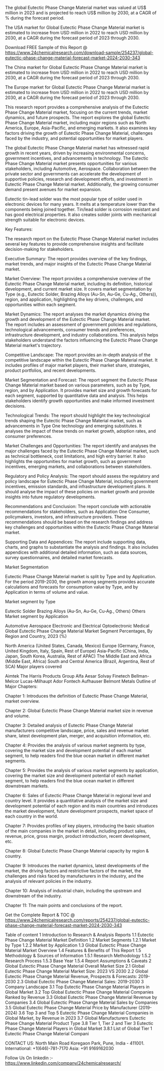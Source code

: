 The global Eutectic Phase Change Material market was valued at US$ million in 2023 and is projected to reach US$ million by 2030, at a CAGR of % during the forecast period.

The USA market for Global  Eutectic Phase Change Material market is estimated to increase from USD million in 2022 to reach USD million by 2030, at a CAGR during the forecast period of 2023 through 2030.

Download FREE Sample of this Report @ https://www.24chemicalresearch.com/download-sample/254237/global-eutectic-phase-change-material-forecast-market-2024-2030-343

The China market for Global  Eutectic Phase Change Material market is estimated to increase from USD million in 2022 to reach USD million by 2030, at a CAGR during the forecast period of 2023 through 2030.

The Europe market for Global  Eutectic Phase Change Material market is estimated to increase from USD million in 2022 to reach USD million by 2030, at a CAGR during the forecast period of 2023 through 2030.

This research report provides a comprehensive analysis of the Eutectic Phase Change Material market, focusing on the current trends, market dynamics, and future prospects. The report explores the global Eutectic Phase Change Material market, including major regions such as North America, Europe, Asia-Pacific, and emerging markets. It also examines key factors driving the growth of Eutectic Phase Change Material, challenges faced by the industry, and potential opportunities for market players.

The global Eutectic Phase Change Material market has witnessed rapid growth in recent years, driven by increasing environmental concerns, government incentives, and advancements in technology. The Eutectic Phase Change Material market presents opportunities for various stakeholders, including Automotive, Aerospace. Collaboration between the private sector and governments can accelerate the development of supportive policies, research and development efforts, and investment in Eutectic Phase Change Material market. Additionally, the growing consumer demand present avenues for market expansion.

Eutectic tin-lead solder was the most popular type of solder used in electronic devices for many years. It melts at a temperature lower than the components being joined together. Tin/lead solder is corrosion resistant and has good electrical properties. It also creates solder joints with mechanical strength suitable for electronic devices.

Key Features:

The research report on the Eutectic Phase Change Material market includes several key features to provide comprehensive insights and facilitate decision-making for stakeholders.

Executive Summary: The report provides overview of the key findings, market trends, and major insights of the Eutectic Phase Change Material market.

Market Overview: The report provides a comprehensive overview of the Eutectic Phase Change Material market, including its definition, historical development, and current market size. It covers market segmentation by Type (e.g., Eutectic Solder, Brazing Alloys (Au-Sn, Au-Ge, Cu-Ag., Others)), region, and application, highlighting the key drivers, challenges, and opportunities within each segment.

Market Dynamics: The report analyses the market dynamics driving the growth and development of the Eutectic Phase Change Material market. The report includes an assessment of government policies and regulations, technological advancements, consumer trends and preferences, infrastructure development, and industry collaborations. This analysis helps stakeholders understand the factors influencing the Eutectic Phase Change Material market's trajectory.

Competitive Landscape: The report provides an in-depth analysis of the competitive landscape within the Eutectic Phase Change Material market. It includes profiles of major market players, their market share, strategies, product portfolios, and recent developments.

Market Segmentation and Forecast: The report segment the Eutectic Phase Change Material market based on various parameters, such as by Type, region, and by Application. It provides market size and growth forecasts for each segment, supported by quantitative data and analysis. This helps stakeholders identify growth opportunities and make informed investment decisions.

Technological Trends: The report should highlight the key technological trends shaping the Eutectic Phase Change Material market, such as advancements in Type One technology and emerging substitutes. It analyses the impact of these trends on market growth, adoption rates, and consumer preferences.

Market Challenges and Opportunities: The report identify and analyses the major challenges faced by the Eutectic Phase Change Material market, such as technical bottleneck, cost limitations, and high entry barrier. It also highlights the opportunities for market growth, such as government incentives, emerging markets, and collaborations between stakeholders.

Regulatory and Policy Analysis: The report should assess the regulatory and policy landscape for Eutectic Phase Change Material, including government incentives, emission standards, and infrastructure development plans. It should analyse the impact of these policies on market growth and provide insights into future regulatory developments.

Recommendations and Conclusion: The report conclude with actionable recommendations for stakeholders, such as Application One Consumer, policymakers, investors, and infrastructure providers. These recommendations should be based on the research findings and address key challenges and opportunities within the Eutectic Phase Change Material market.

Supporting Data and Appendices: The report include supporting data, charts, and graphs to substantiate the analysis and findings. It also includes appendices with additional detailed information, such as data sources, survey questionnaires, and detailed market forecasts.

Market Segmentation

Eutectic Phase Change Material market is split by Type and by Application. For the period 2019-2030, the growth among segments provides accurate calculations and forecasts for consumption value by Type, and by Application in terms of volume and value.

Market segment by Type

Eutectic Solder
Brazing Alloys (Au-Sn, Au-Ge, Cu-Ag., Others)
Others
Market segment by Application

Automotive
Aerospace
Electronic and Electrical
Optoelectronic
Medical
Global Eutectic Phase Change Material Market Segment Percentages, By Region and Country, 2023 (%)

North America (United States, Canada, Mexico)
Europe (Germany, France, United Kingdom, Italy, Spain, Rest of Europe)
Asia-Pacific (China, India, Japan, South Korea, Australia, Rest of APAC)
The Middle East and Africa (Middle East, Africa)
South and Central America (Brazil, Argentina, Rest of SCA)
Major players covered

Aimtek
The Harris Products Group
Alfa Aesar
Solvay
Finetech
Bellman-Melcor
Lucas-Milhaupt
Ador Fontech
Aufhauser
Belmont Metals
Outline of Major Chapters:

Chapter 1: Introduces the definition of Eutectic Phase Change Material, market overview.

Chapter 2: Global Eutectic Phase Change Material market size in revenue and volume.

Chapter 3: Detailed analysis of Eutectic Phase Change Material manufacturers competitive landscape, price, sales and revenue market share, latest development plan, merger, and acquisition information, etc.

Chapter 4: Provides the analysis of various market segments by type, covering the market size and development potential of each market segment, to help readers find the blue ocean market in different market segments.

Chapter 5: Provides the analysis of various market segments by application, covering the market size and development potential of each market segment, to help readers find the blue ocean market in different downstream markets.

Chapter 6: Sales of Eutectic Phase Change Material in regional level and country level. It provides a quantitative analysis of the market size and development potential of each region and its main countries and introduces the market development, future development prospects, market space of each country in the world.

Chapter 7: Provides profiles of key players, introducing the basic situation of the main companies in the market in detail, including product sales, revenue, price, gross margin, product introduction, recent development, etc.

Chapter 8: Global Eutectic Phase Change Material capacity by region & country.

Chapter 9: Introduces the market dynamics, latest developments of the market, the driving factors and restrictive factors of the market, the challenges and risks faced by manufacturers in the industry, and the analysis of relevant policies in the industry.

Chapter 10: Analysis of industrial chain, including the upstream and downstream of the industry.

Chapter 11: The main points and conclusions of the report.

Get the Complete Report & TOC @ https://www.24chemicalresearch.com/reports/254237/global-eutectic-phase-change-material-forecast-market-2024-2030-343

Table of content
1 Introduction to Research & Analysis Reports
1.1 Eutectic Phase Change Material Market Definition
1.2 Market Segments
1.2.1 Market by Type
1.2.2 Market by Application
1.3 Global Eutectic Phase Change Material Market Overview
1.4 Features & Benefits of This Report
1.5 Methodology & Sources of Information
1.5.1 Research Methodology
1.5.2 Research Process
1.5.3 Base Year
1.5.4 Report Assumptions & Caveats
2 Global Eutectic Phase Change Material Overall Market Size
2.1 Global Eutectic Phase Change Material Market Size: 2023 VS 2030
2.2 Global Eutectic Phase Change Material Revenue, Prospects & Forecasts: 2019-2030
2.3 Global Eutectic Phase Change Material Sales: 2019-2030
3 Company Landscape
3.1 Top Eutectic Phase Change Material Players in Global Market
3.2 Top Global Eutectic Phase Change Material Companies Ranked by Revenue
3.3 Global Eutectic Phase Change Material Revenue by Companies
3.4 Global Eutectic Phase Change Material Sales by Companies
3.5 Global Eutectic Phase Change Material Price by Manufacturer (2019-2024)
3.6 Top 3 and Top 5 Eutectic Phase Change Material Companies in Global Market, by Revenue in 2023
3.7 Global Manufacturers Eutectic Phase Change Material Product Type
3.8 Tier 1, Tier 2 and Tier 3 Eutectic Phase Change Material Players in Global Market
3.8.1 List of Global Tier 1 Eutectic Phase Change Material Compani

CONTACT US:
North Main Road Koregaon Park, Pune, India - 411001.
International: +1(646)-781-7170
Asia: +91 9169162030

Follow Us On linkedin :- https://www.linkedin.com/company/24chemicalresearch/
